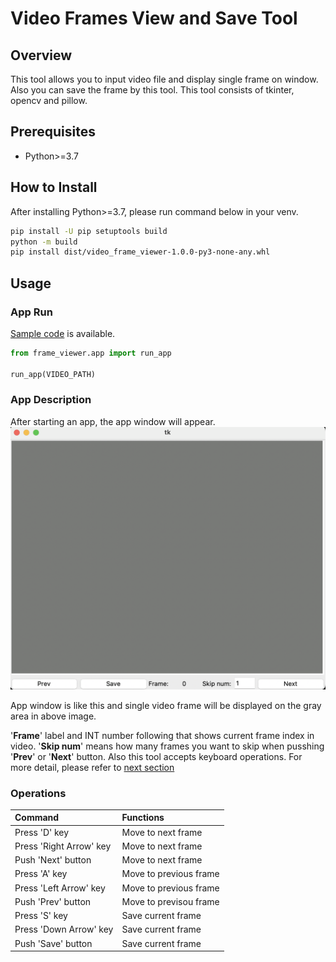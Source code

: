 # Video Frames View and Save Tool

## Overview
This tool allows you to input video file and display single frame on window. Also you can save the frame by this tool. This tool consists of tkinter, opencv and pillow.


## Prerequisites
* Python>=3.7

## How to Install
After installing Python>=3.7, please run command below in your venv.
```bash
pip install -U pip setuptools build
python -m build
pip install dist/video_frame_viewer-1.0.0-py3-none-any.whl
```

## Usage
### App Run
[Sample code](./sample.py) is available.
```python
from frame_viewer.app import run_app

run_app(VIDEO_PATH)
```

### App Description
After starting an app, the app window will appear.  
![App Screen](./img/app_image.png)

App window is like this and single video frame will be displayed on the gray area in above image.

'**Frame**' label and INT number following that shows current frame index in video. '**Skip num**' means how many frames you want to skip when pusshing '**Prev**' or '**Next**' button. Also this tool accepts keyboard operations. For more detail, please refer to [next section](#operations)

### Operations
| Command | Functions |
| :- | :- |
|Press 'D' key | Move to next frame |
|Press 'Right Arrow' key | Move to next frame |
|Push 'Next' button | Move to next frame |
|Press 'A' key | Move to previous frame |
|Press 'Left Arrow' key | Move to previous frame |
|Push 'Prev' button | Move to previsou frame |
|Press 'S' key | Save current frame |
|Press 'Down Arrow' key | Save current frame |
|Push 'Save' button | Save current frame |
